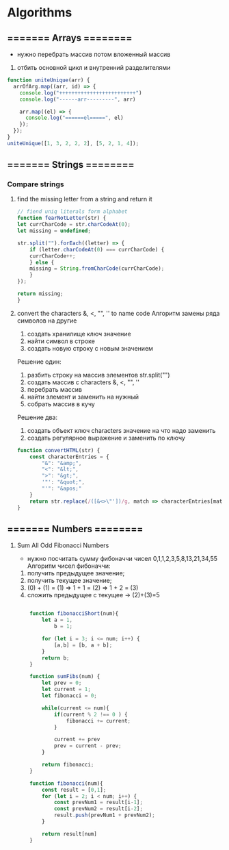 # Algorithms

## ======= Arrays ========

- нужно перебрать массив потом вложенный массив

1. отбить основной цикл и внутренний разделителями

```javascript
function uniteUnique(arr) {
  arrOfArg.map((arr, id) => {
    console.log("+++++++++++++++++++++++++")
    console.log("------arr---------", arr)

    arr.map((el) => {
      console.log("======el=====", el)
    });
  });
}
uniteUnique([1, 3, 2, 2, 2], [5, 2, 1, 4]);
```

## ======= Strings ========

### Compare strings

1. find the missing letter from a string and return it

    ```javascript
    // fiend uniq literals form alphabet
    function fearNotLetter(str) {
    let currCharCode = str.charCodeAt(0);
    let missing = undefined;

    str.split("").forEach((letter) => {
        if (letter.charCodeAt(0) === currCharCode) {
        currCharCode++;
        } else {
        missing = String.fromCharCode(currCharCode);
        }
    });

    return missing;
    }
    ```

2. convert the characters &, <, "", '' to name code
    Алгоритм замены ряда символов на другие
    1. создать хранилище ключ значение
    2. найти символ в строке
    3. создать новую строку с новым значением

    Решение один:
    1. разбить строку на массив элементов str.split("")
    2. создать массив с characters &, <, "", ''
    3. перебрать массив
    4. найти элемент и заменить на нужный
    5. собрать массив в кучу

    Решение два:
    1. создать объект ключ characters значение на что надо заменить
    2. создать регулярное выражение и заменить по ключу

    ```javascript
    function convertHTML(str) {
        const characterEntries = {
            "&": "&amp;",
            "<": "&lt;",
            ">": "&gt;",
            '"': "&quot;",
            "'": "&apos;"
        }
        return str.replace(/([&<>\"'])/g, match => characterEntries[match]);
    }
    ```

## ======= Numbers ========

1. Sum All Odd Fibonacci Numbers
   - нужно посчитать сумму фибоначчи чисел
    0,1,1,2,3,5,8,13,21,34,55
    Алгоритм чисел фибоначчи:
    1. получить предыдущее значение;
    2. получить текущее значение;
    3. (0) + (1) = (1) => 1 + 1 = (2) => 1 + 2 = (3)
    4. сложить предыдущее с текущее -> (2)+(3)=5

    ```javascript

        function fibonacciShort(num){
            let a = 1,
                b = 1;

            for (let i = 3; i <= num; i++) {
                [a,b] = [b, a + b];
            }
            return b;
        }

        function sumFibs(num) {
            let prev = 0;
            let current = 1;
            let fibonacci = 0;

            while(current <= num){
                if(current % 2 !== 0 ) {
                    fibonacci += current;
                }

                current += prev
                prev = current - prev;
            }

            return fibonacci;
        }

        function fibonacci(num){
            const result = [0,1];
            for (let i = 2; i < num; i++) {
                const prevNum1 = result[i-1];
                const prevNum2 = result[i-2];
                result.push(prevNum1 + prevNum2);
            }

            return result[num]
        }
    ```
